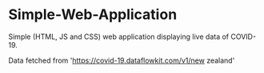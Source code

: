 # Simple-Web-Application
Simple (HTML, JS and CSS) web application displaying live data of COVID-19. 

Data fetched from 'https://covid-19.dataflowkit.com/v1/new zealand'

